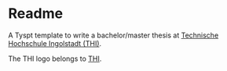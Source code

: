 # Readme

A Tyspt template to write a bachelor/master thesis at 
[Technische Hochschule Ingolstadt (THI)](www.thi.de).


The THI logo belongs to [THI](www.thi.de).
